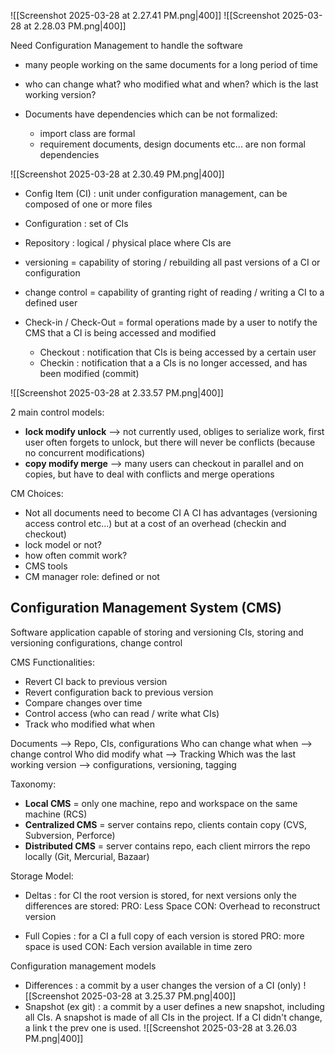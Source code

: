 ![[Screenshot 2025-03-28 at 2.27.41 PM.png|400]]
![[Screenshot 2025-03-28 at 2.28.03 PM.png|400]]

Need Configuration Management to handle the software

- many people working on the same documents for a long period of time
- who can change what? who modified what and when? which is the last working version?

- Documents have dependencies which can be not formalized:
	- import class are formal
	- requirement documents, design documents etc... are non formal dependencies

![[Screenshot 2025-03-28 at 2.30.49 PM.png|400]]

- Config Item (CI) : unit under configuration management, can be composed of one or more files
- Configuration : set of CIs
- Repository : logical / physical place where CIs are

- versioning = capability of storing / rebuilding all past versions of a CI or configuration
- change control = capability of granting right of reading / writing a CI to a defined user

- Check-in / Check-Out = formal operations made by a user to notify the CMS that a CI is being accessed and modified
	- Checkout : notification that CIs is being accessed by a certain user
	- Checkin : notification that a a CIs is no longer accessed, and has been modified (commit)

![[Screenshot 2025-03-28 at 2.33.57 PM.png|400]]

2 main control models:
- **lock modify unlock** --> not currently used, obliges to serialize work, first user often forgets to unlock, but there will never be conflicts (because no concurrent modifications)
- **copy modify merge** --> many users can checkout in parallel and on copies, but have to deal with conflicts and merge operations

CM Choices:
- Not all documents need to become CI
	A CI has advantages (versioning access control etc...) but at a cost of an overhead (checkin and checkout)
- lock model or not?
- how often commit work?
- CMS tools
- CM manager role: defined or not

## Configuration Management System (CMS)

Software application capable of storing and versioning CIs, storing and versioning configurations, change control

CMS Functionalities:
- Revert CI back to previous version
- Revert configuration back to previous version
- Compare changes over time
- Control access (who can read / write what CIs)
- Track who modified what when

Documents --> Repo, CIs, configurations
Who can change what when --> change control
Who did modify what --> Tracking
Which was the last working version --> configurations, versioning, tagging

Taxonomy:
- **Local CMS** = only one machine, repo and workspace on the same machine (RCS)
- **Centralized CMS** = server contains repo, clients contain copy (CVS, Subversion, Perforce)
- **Distributed CMS** = server contains repo, each client mirrors the repo locally (Git, Mercurial, Bazaar)

Storage Model:
- Deltas : for CI the root version is stored, for next versions only the differences are stored:
	PRO: Less Space
	CON: Overhead to reconstruct version

- Full Copies : for a CI a full copy of each version is stored
	PRO: more space is used
	CON: Each version available in time zero

Configuration management models
- Differences : a commit by a user changes the version of a CI (only)
  ![[Screenshot 2025-03-28 at 3.25.37 PM.png|400]]
- Snapshot (ex git) : a commit by a user defines a new snapshot, including all CIs. A snapshot is made of all CIs in the project. If a CI didn't change, a link t the prev one is used.
  ![[Screenshot 2025-03-28 at 3.26.03 PM.png|400]]






